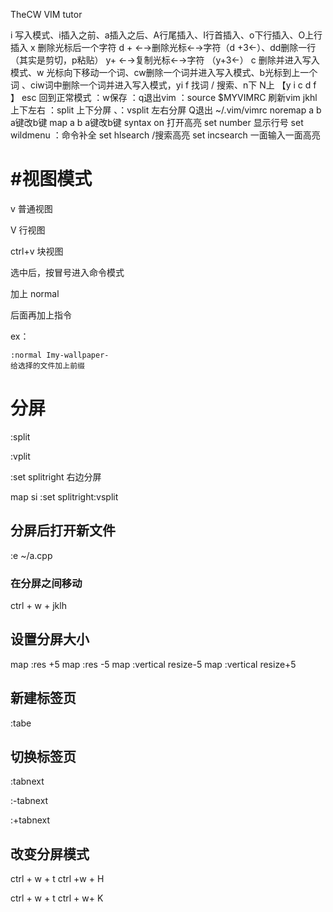 TheCW VIM tutor



i 写入模式、i插入之前、a插入之后、A行尾插入、I行首插入、o下行插入、O上行插入
x 删除光标后一个字符
d + ←→删除光标←→字符（d +3←）、dd删除一行（其实是剪切，p粘贴）
y+ ←→复制光标←→字符 （y+3←）
c 删除并进入写入模式、w 光标向下移动一个词、cw删除一个词并进入写入模式、b光标到上一个词 、ciw词中删除一个词并进入写入模式，yi
f 找词
/ 搜索、n下 N上
【y i c d f 】
esc 回到正常模式
：w保存
：q退出vim
：source $MYVIMRC 刷新vim
jkhl上下左右
：split 上下分屏 、：vsplit 左右分屏 Q退出
~/.vim/vimrc
noremap a b a键改b键
map a b a键改b键
syntax on 打开高亮
set number 显示行号
set wildmenu   ：命令补全
set hlsearch  /搜索高亮
set incsearch  一面输入一面高亮

# #视图模式

v 普通视图

V 行视图

ctrl+v 块视图



选中后，按冒号进入命令模式

加上 normal

后面再加上指令

ex：

```shell
:normal Imy-wallpaper-
给选择的文件加上前缀
```



# 分屏

:split

:vplit

:set splitright 右边分屏



map si :set splitright<CR>:vsplit<CR>

## 分屏后打开新文件

:e ~/a.cpp



### 在分屏之间移动

ctrl  + w + jklh

## 设置分屏大小

map <up> :res +5<CR>
   map <down> :res -5<CR>
   map <left> :vertical resize-5<CR>
   map <right> :vertical resize+5<CR>



## 新建标签页

:tabe



## 切换标签页

:tabnext

:-tabnext

:+tabnext



## 改变分屏模式

ctrl + w  + t   ctrl +w +  H

ctrl + w  + t  ctrl + w+ K

